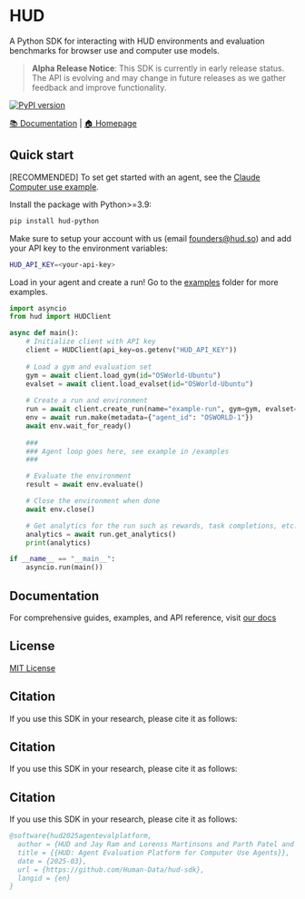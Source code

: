 # HUD

A Python SDK for interacting with HUD environments and evaluation benchmarks for browser use and computer use models.

> **Alpha Release Notice**: This SDK is currently in early release status. The API is evolving and may change in future releases as we gather feedback and improve functionality.

[![PyPI version](https://img.shields.io/pypi/v/hud-python)](https://pypi.org/project/hud-python/)

[📚 Documentation](https://documentation.hud.so) | [🏠 Homepage](https://hud.so)


## Quick start

[RECOMMENDED] To set get started with an agent, see the [Claude Computer use example](https://github.com/Human-Data/hud-sdk/tree/main/examples).

Install the package with Python>=3.9:
```bash
pip install hud-python
```

Make sure to setup your account with us (email founders@hud.so) and add your API key to the environment variables:
```bash
HUD_API_KEY=<your-api-key>
```

Load in your agent and create a run! Go to the [examples](https://github.com/Human-Data/hud-sdk/tree/main/examples) folder for more examples.
```python
import asyncio
from hud import HUDClient

async def main():
    # Initialize client with API key
    client = HUDClient(api_key=os.getenv("HUD_API_KEY"))
    
    # Load a gym and evaluation set
    gym = await client.load_gym(id="OSWorld-Ubuntu")
    evalset = await client.load_evalset(id="OSWorld-Ubuntu")
    
    # Create a run and environment
    run = await client.create_run(name="example-run", gym=gym, evalset=evalset)
    env = await run.make(metadata={"agent_id": "OSWORLD-1"})
    await env.wait_for_ready()
    
    ### 
    ### Agent loop goes here, see example in /examples
    ###

    # Evaluate the environment
    result = await env.evaluate()

    # Close the environment when done
    await env.close()

    # Get analytics for the run such as rewards, task completions, etc.
    analytics = await run.get_analytics()
    print(analytics)

if __name__ == "__main__":
    asyncio.run(main())
```

## Documentation

For comprehensive guides, examples, and API reference, visit [our docs](https://docs.hud.so/introduction)

## License

[MIT License](LICENSE)

## Citation

If you use this SDK in your research, please cite it as follows:

## Citation

If you use this SDK in your research, please cite it as follows:

## Citation

If you use this SDK in your research, please cite it as follows:

```bibtex
@software{hud2025agentevalplatform,
  author = {HUD and Jay Ram and Lorenss Martinsons and Parth Patel and Max Muoto and Oskars Putans and Govind Pimpale and Mayank Singamreddy and Nguyen Nhat Minh},
  title = {{HUD: Agent Evaluation Platform for Computer Use Agents}},
  date = {2025-03},
  url = {https://github.com/Human-Data/hud-sdk},
  langid = {en}
}
```